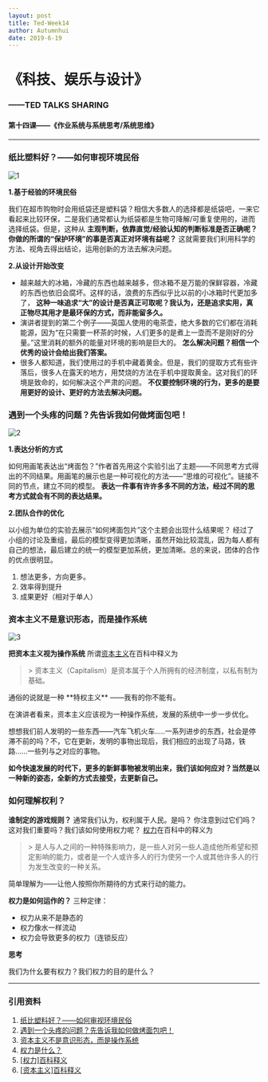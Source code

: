 ```yaml
---
layout: post
title: Ted-Week14
author: Autumnhui
date: 2019-6-19
---
```


# 《科技、娱乐与设计》
### ——TED TALKS SHARING

#### 第十四课——《作业系统与系统思考/系统思维》

---

### 纸比塑料好？——如何审视环境民俗

![1](https://s2.ax1x.com/2019/06/17/VHvApR.png)

   **1.基于经验的环境民俗**  
 
我们在超市购物时会用纸袋还是塑料袋？相信大多数人的选择都是纸袋吧，一来它看起来比较环保，二是我们通常都认为纸袋都是生物可降解/可重复使用的，进而选择纸袋。但是，这种从 **主观判断，依靠直觉/经验认知的判断标准是否正确呢？你做的所谓的“保护环境”的事是否真正对环境有益呢？** 这就需要我们利用科学的方法、视角去得出结论，运用创新的方法去解决问题。



  **2.从设计开始改变** 

+ 越来越大的冰箱，冷藏的东西也越来越多，但冰箱不是万能的保鲜容器，冷藏的东西也依旧会腐坏。这样的话，浪费的东西似乎比以前的小冰箱时代更加多了， **这种一味追求“大”的设计是否真正可取呢？我认为，还是追求实用，真正物尽其用才是最环保的方式，而非能留多久。** 
+ 演讲者提到的第二个例子——英国人使用的电茶壶，绝大多数的它们都在消耗能源，因为“在只需要一杯茶的时候，人们更多的是煮上一壶而不是刚好的分量。”这里消耗的额外的能量对环境的影响是巨大的。 **怎么解决问题？相信一个优秀的设计会给出我们答案。** 
+ 很多人都知道，我们使用过的手机中藏着黄金。但是，我们的提取方式有些许落后，很多人在露天的地方，用焚烧的方法在手机中提取黄金。这对我们的环境是致命的，如何解决这个严肃的问题。 **不仅要控制环境的行为，更多的是要用更好的设计、更好的方法去解决问题。**





### 遇到一个头疼的问题？先告诉我如何做烤面包吧！

![2](https://images.gitee.com/uploads/images/2019/0617/175239_44cc135c_2219946.png)

 **1.表达分析的方式**

如何用画笔表达出“烤面包？”作者首先用这个实验引出了主题——不同思考方式得出的不同结果。用画笔的展示也是一种可视化的方法——“思维的可视化”。链接不同的节点，建立不同的模型。
   **表达一件事有许许多多不同的方法，经过不同的思考方式就会有不同的表达结果。**
   

 
  **2.团队合作的优化**
  
  以小组为单位的实验去展示“如何烤面包片”这个主题会出现什么结果呢？
  经过了小组的讨论及重组，最后的模型变得更加清晰，虽然开始比较混乱，因为每人都有自己的想法，最后建立的统一的模型更加系统，更加清晰。总的来说，团体的合作的优点很明显。
  1. 想法更多，方向更多。
  2. 效率得到提升
  3. 成果更好（相对于单人）



### 资本主义不是意识形态，而是操作系统

![3](https://s2.ax1x.com/2019/06/17/VHvFh9.png)

 **把资本主义视为操作系统**
所谓[资本主义](https://baike.baidu.com/item/%E8%B5%84%E6%9C%AC%E4%B8%BB%E4%B9%89/87961)在百科中释义为
<blockquote> 
> 资本主义（Capitalism）是资本属于个人所拥有的经济制度，以私有制为基础。
</blockquote> 
通俗的说就是一种 **特权主义** ——我有的你不能有。

在演讲者看来，资本主义应该视为一种操作系统，发展的系统中一步一步优化。

 想想我们前人发明的一些东西——汽车飞机火车.....一系列进步的东西，社会是停滞不前的吗？不，它在更新，发明的事物出现后，我们相应的出现了马路，铁路......一些列与之对应的事物。

**如今快速发展的时代下，更多的新鲜事物被发明出来，我们该如何应对？当然是以一种新的姿态，全新的方式去接受，去更新自己。** 


### 如何理解权利？

 **谁制定的游戏规则？**
 通常我们认为，权利属于人民。是吗？
 你注意到过它们吗？这对我们重要吗？我们该如何使用权力呢？
 [权力](https://baike.baidu.com/item/%E6%9D%83%E5%8A%9B/1574258#viewPageContent)在百科中的释义为
<blockquote> 
 > 是人与人之间的一种特殊影响力，是一些人对另一些人造成他所希望和预定影响的能力，或者是一个人或许多人的行为使另一个人或其他许多人的行为发生改变的一种关系。
</blockquote> 
简单理解为——让他人按照你所期待的方式来行动的能力。

 **权力是如何运作的？**
 三种定律：
 - 权力从来不是静态的
 - 权力像水一样流动
 - 权力会导致更多的权力（连锁反应）
 
 
 **思考**

 我们为什幺要有权力？我们权力的目的是什么？



---


### 引用资料

 1. [纸比塑料好？——如何审视环境民俗](https://www.ted.com/talks/leyla_acaroglu_paper_beats_plastic_how_to_rethink_environmental_folklore?&language=zh-cn)
 2. [遇到一个头疼的问题？先告诉我如何做烤面包吧！](https://www.ted.com/talks/tom_wujec_got_a_wicked_problem_first_tell_me_how_you_make_toast?&language=zh-cn) 
 3.  [资本主义不是意识形态，而是操作系统](https://www.ted.com/talks/bhu_srinivasan_capitalism_isn_t_an_ideology_it_s_an_operating_system/up-next?&language=zh-cn)
 4.  [权力是什么？](https://www.ted.com/talks/eric_liu_how_to_understand_power/up-next?&langauge=zh-cn)
 5.  [ [权力]百科释义 ](https://baike.baidu.com/item/%E6%9D%83%E5%8A%9B/1574258#viewPageContent)
 6.  [ [资本主义]百科释义 ](https://baike.baidu.com/item/%E8%B5%84%E6%9C%AC%E4%B8%BB%E4%B9%89/87961)


